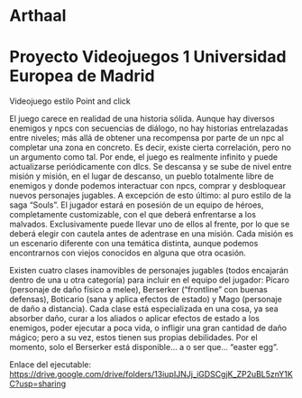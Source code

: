 # Arthaal
# Proyecto Videojuegos 1 Universidad Europea de Madrid

Videojuego estilo Point and click

El juego carece en realidad de una historia sólida. Aunque hay 
diversos enemigos y npcs con secuencias de diálogo, no hay historias 
entrelazadas entre niveles; más allá de obtener una recompensa por parte 
de un npc al completar una zona en concreto. Es decir, existe cierta 
correlación, pero no un argumento como tal. Por ende, el juego es 
realmente infinito y puede actualizarse periódicamente con dlcs.
Se descansa y se sube de nivel entre misión y misión, en el lugar
de descanso, un pueblo totalmente libre de enemigos y donde podemos 
interactuar con npcs, comprar y desbloquear nuevos personajes jugables. 
A excepción de esto último: al puro estilo de la saga “Souls”. 
El jugador estará en posesión de un equipo de héroes, 
completamente customizable, con el que deberá enfrentarse a los 
malvados. Exclusivamente puede llevar uno de ellos al frente, por lo que 
se deberá elegir con cautela antes de adentrase en una misión.
Cada misión es un escenario diferente con una temática distinta, 
aunque podemos encontrarnos con viejos conocidos en alguna que otra 
ocasión.

Existen cuatro clases inamovibles de personajes jugables (todos 
encajarán dentro de una u otra categoría) para incluir en el equipo del 
jugador: Pícaro (personaje de daño físico a melee), Berserker 
(“frontline” con buenas defensas), Boticario (sana y aplica efectos de 
estado) y Mago (personaje de daño a distancia). 
Cada clase está especializada en una cosa, ya sea absorber daño, 
curar a los aliados o aplicar efectos de estado a los enemigos, poder 
ejecutar a poca vida, o infligir una gran cantidad de daño mágico; pero a 
su vez, estos tienen sus propias debilidades. Por el momento, solo el 
Berserker está disponible… a o ser que… “easter egg”.

Enlace del ejecutable:
https://drive.google.com/drive/folders/13iupIJNJj_iGDSCgjK_ZP2uBL5znY1KC?usp=sharing

